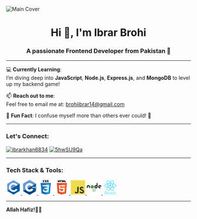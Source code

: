 
![Main Cover](![png](https://github.com/user-attachments/assets/a61358c2-6942-4fa7-9f92-88affbcfbb09)
)

<h1 align="center">Hi 👋, I'm Ibrar Brohi</h1>
<h3 align="center">A passionate Frontend Developer from Pakistan 🚀</h3>

---

💻 **Currently Learning**:  
I’m diving deep into **JavaScript**, **Node.js**, **Express.js**, and **MongoDB** to level up my backend game!

📫 **Reach out to me**:  
Feel free to email me at: [brohiibrar14@gmail.com](mailto:brohiibrar14@gmail.com)

🎥 **Fun Fact**: I confuse myself more than others ever could! 🌟

---

<h3 align="left">Let's Connect:</h3>
<p align="left">
  <a href="https://instagram.com/ibrarkhan6834" target="blank"><img align="center" src="https://raw.githubusercontent.com/rahuldkjain/github-profile-readme-generator/master/src/images/icons/Social/instagram.svg" alt="ibrarkhan6834" height="40" width="40" /></a>
  <a href="https://discord.gg/5hwSU9Qa" target="blank"><img align="center" src="https://raw.githubusercontent.com/rahuldkjain/github-profile-readme-generator/master/src/images/icons/Social/discord.svg" alt="5hwSU9Qa" height="40" width="40" /></a>
</p>

---

<h3 align="left">Tech Stack & Tools:</h3>
<p align="left">
  <a href="https://www.cprogramming.com/" target="_blank" rel="noreferrer"> <img src="https://raw.githubusercontent.com/devicons/devicon/master/icons/c/c-original.svg" alt="C" width="40" height="40"/> </a> 
  <a href="https://www.w3schools.com/cpp/" target="_blank" rel="noreferrer"> <img src="https://raw.githubusercontent.com/devicons/devicon/master/icons/cplusplus/cplusplus-original.svg" alt="C++" width="40" height="40"/> </a> 
  <a href="https://www.w3schools.com/css/" target="_blank" rel="noreferrer"> <img src="https://raw.githubusercontent.com/devicons/devicon/master/icons/css3/css3-original-wordmark.svg" alt="CSS3" width="40" height="40"/> </a> 
  <a href="https://www.w3.org/html/" target="_blank" rel="noreferrer"> <img src="https://raw.githubusercontent.com/devicons/devicon/master/icons/html5/html5-original-wordmark.svg" alt="HTML5" width="40" height="40"/> </a> 
  <a href="https://developer.mozilla.org/en-US/docs/Web/JavaScript" target="_blank" rel="noreferrer"> <img src="https://raw.githubusercontent.com/devicons/devicon/master/icons/javascript/javascript-original.svg" alt="JavaScript" width="40" height="40"/> </a> 
  <a href="https://nodejs.org" target="_blank" rel="noreferrer"> <img src="https://raw.githubusercontent.com/devicons/devicon/master/icons/nodejs/nodejs-original-wordmark.svg" alt="Node.js" width="40" height="40"/> </a> 
  <a href="https://reactjs.org/" target="_blank" rel="noreferrer"> <img src="https://raw.githubusercontent.com/devicons/devicon/master/icons/react/react-original-wordmark.svg" alt="React" width="40" height="40"/> </a>
</p>

---

 **Allah Hafiz!👋🏻** 

